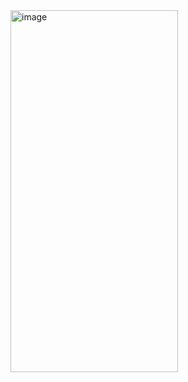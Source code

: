 <img width="268" height="579" alt="image" src="https://github.com/user-attachments/assets/4b805e0a-86fd-4b32-aa9d-f2616a2c3747" />
